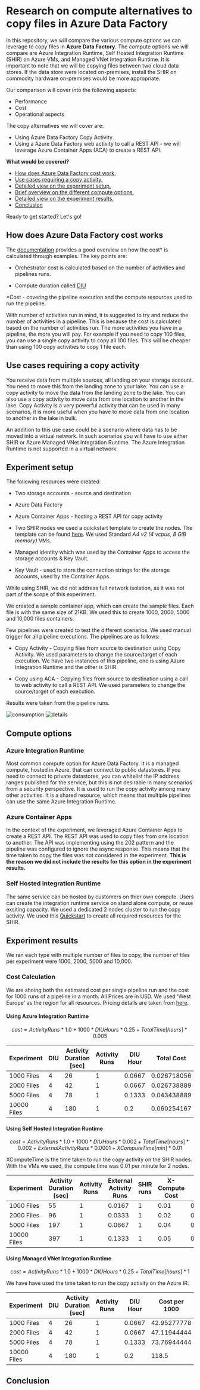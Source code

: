 # Research on compute alternatives to copy files in Azure Data Factory

In this repository, we will compare the various compute options we can leverage to copy files in __Azure Data Factory__. The compute options we will compare are Azure Integration Runtime, Self Hosted Integration Runtime (SHIR) on Azure VMs, and Managed VNet Integration Runtime. It is important to note that we will be copying files between two cloud data stores. If the data store were located on-premises, install the SHIR on commodity hardware on-premises would be more appropriate.

Our comparison will cover into the following aspects:

- Performance
- Cost
- Operational aspects

The copy alternatives we will cover are:

- Using Azure Data Factory Copy Activity
- Using a Azure Data Factory web activity to call a REST API - we will leverage Azure Container Apps (ACA) to create a REST API.

__What would be covered?__

- [How does Azure Data Factory cost work.](#how-does-azure-data-factory-cost-works)
- [Use cases requiring a copy activity.](#use-cases-requiring-a-copy-activity)
- [Detailed view on the experiment setup.](#experiment-setup)
- [Brief overview on the different compute options.](#compute-options)
- [Detailed view on the experiment results.](#experiment-results)
- [Conclusion](#conclusion)

Ready to get started? Let's go!

## How does Azure Data Factory cost works

The [documentation](https://learn.microsoft.com/en-us/azure/data-factory/pricing-concepts) provides a good overview on how the cost* is calculated through examples. The key points are:

- Orchestrator cost is calculated based on the number of activities and pipelines runs.

- Compute duration called [DIU](https://learn.microsoft.com/en-us/azure/data-factory/copy-activity-performance#data-integration-units)

*Cost - covering the pipeline execution and the compute resources used to run the pipeline.

With number of activities run in mind, it is suggested to try and reduce the number of activities in a pipeline. This is because the cost is calculated based on the number of activities run. The more activities you have in a pipeline, the more you will pay. For example if you need to copy 100 files, you can use a single copy activity to copy all 100 files. This will be cheaper than using 100 copy activities to copy 1 file each.

## Use cases requiring a copy activity

You receive data from multiple sources, all landing on your storage account. You need to move this from the landing zone to your lake. You can use a copy activity to move the data from the landing zone to the lake. You can also use a copy activity to move data from one location to another in the lake. Copy Activity is a very powerful activity that can be used in many scenarios, it is more useful when you have to move data from one location to another in the lake in bulk.

An addition to this use case could be a scenario where data has to be moved into a virtual network. In such scenarios you will have to use either SHIR or Azure Managed VNet Integration Runtime. The Azure Integration Runtime is not supported in a virtual network.

## Experiment setup

The following resources were created:

- Two storage accounts - source and destination

- Azure Data Factory

- Azure Container Apps - hosting a REST API for copy activity

- Two SHIR nodes we used a quickstart template to create the nodes. The template can be found [here](https://github.com/Azure/azure-quickstart-templates/tree/master/quickstarts/microsoft.compute/vms-with-selfhost-integration-runtime). We used Standard _A4 v2 (4 vcpus, 8 GiB memory)_ VMs.

- Managed identity which was used by the Container Apps to access the storage accounts & Key Vault.

- Key Vault - used to store the connection strings for the storage accounts, used by the Container Apps.

While using SHIR, we did not address full network isolation, as it was not part of the scope of this experiment.

We created a sample container app, which can create the sample files. Each file is with the same size of 21KB. We used this to create 1000, 2000, 5000 and 10,000 files containers.

Few pipelines were created to test the different scenarios. We used manual trigger for all pipeline executions. The pipelines are as follows:

- Copy Activity - Copying files from source to destination using Copy Activity. We used parameters to change the source/target of each execution. We have two instances of this pipeline, one is using Azure Integration Runtime and the other is SHIR.

- Copy using ACA - Copying files from source to destination using a call to web activity to call a REST API. We used parameters to change the source/target of each execution.

Results were taken from the pipeline runs.

![consumption](/images/pipeline_consumption.png)
![details](/images/pipeline_run_details.png)

## Compute options

### Azure Integration Runtime

Most common compute option for Azure Data Factory. It is a managed compute, hosted in Azure, that can connect to public datastores. If you need to connect to private datastores, you can whitelist the IP address ranges published for the service, but this is not desirable in many scenarios from a security perspective. It is used to run the copy activity among many other activities. It is a shared resource, which means that multiple pipelines can use the same Azure Integration Runtime.

### Azure Container Apps

In the context of the experiment, we leveraged Azure Container Apps to create a REST API. The REST API was used to copy files from one location to another. The API was implementing using the 202 pattern and the pipeline was configured to ignore the async response. This means that the time taken to copy the files was not considered in the experiment. __This is the reason we did not include the results for this option in the experiment results.__

### Self Hosted Integration Runtime

The same service can be hosted by customers on thier own compute. Users can create the integration runtime service on stand alone compute, or reuse exsiting capacity. We used a dedicated 2 nodes cluster to run the copy activity. We used this [Quickstart](https://github.com/Azure/azure-quickstart-templates/tree/master/quickstarts/microsoft.compute/vms-with-selfhost-integration-runtime) to create all required resources for the SHIR.

## Experiment results

We ran each type with multiple number of files to copy, the number of files per experiment were 1000, 2000, 5000 and 10,000. 

### Cost Calculation

We are shoing both the estimated cost per single pipeline run and the cost for 1000 runs of a pipeline in a month.
All Prices are in USD. We used 'West Europe' as the region for all resources. Pricing details are taken from [here](https://azure.microsoft.com/en-us/pricing/details/data-factory/).

#### Using Azure Integration Runtime

$$ cost = {ActivityRuns * 1.0 + 1000 * DIUHours * 0.25 + Total Time[hours] * 0.005  } $$


|Experiment| DIU | Activity Duration [sec]| Activity Runs| DIU Hour| Total Cost | Cost per 1000| Total Time [sec]|
|----------|-----|------------------------|--------------|---------|------------|--------------|-----------------|
|1000 Files|4|	26|	1|	0.0667|	0.026718056|	17.71805556	|31|
|2000 Files|4|	42|	1|	0.0667|	0.026738889|	17.73888889	|46|
|5000 Files|4|	78|	1|	0.1333|	0.043438889|	34.43888889|	82|
|10000 Files|4|	180|	1	|0.2	|0.060254167	|51.25416667	|183|

#### Using Self Hosted Integration Runtime

$$ cost = {ActivityRuns * 1.0 + 1000 * DIUHours * 0.002 + Total Time[hours] * 0.002 + External Activity Runs * 0.0001 + XComputeTime[min] * 0.01  } $$

XComputeTime is the time taken to run the copy activity on the SHIR nodes. With the VMs we used, the compute time was 0.01 per minute for 2 nodes.

|Experiment|Activity Duration [sec]| Activity Runs| External Activity Runs| SHIR runs|	X-Compute Cost	|Total Cost| Cost per 1000|	Total Time [sec]|
|----------|-----------------------|--------------|-----------------------|----------|-----------------|----------|--------------|-----------------|
|1000 Files|55|	1|	0.0167	|1	|0.01	|0.020032226	|11.53222556	|55|
|2000 Files|96|	1|	0.0333	|1	|0.02	|0.030056663	|21.55666333	|96|
|5000 Files|197|	1|	0.0667	|1	|0.04	|0.050116114	|41.61611444	|197|
|10000 Files|397|	1|	0.1333	|1	|0.05	|0.060151663	|51.65166333	|249|

#### Using Managed VNet Integration Runtime

$$ cost = {ActivityRuns * 1.0 + 1000 * DIUHours * 0.25 + Total Time[hours] * 1  } $$

We have have used the time taken to run the copy activity on the Azure IR.

|Experiment|DIU|	 Activity Duration [sec]|	Activity Runs| 	DIU Hour| Cost per 1000| Total Time [sec]|	Cluster Startup (min)|
|----------|---|---------------------------|----------------|----------|--------------|-----------------|-----------------------|
|1000 Files|4|	26|	1|	0.0667|	42.95277778	|31|	1|
|2000 Files|4|	42|	1|	0.0667|	47.11944444	|46|	1|
|5000 Files|4|	78|	1|	0.1333|	73.76944444|	82|	1|
|10000 Files|4	|180	|1	|0.2	|118.5	|183	|1|

## Conclusion
